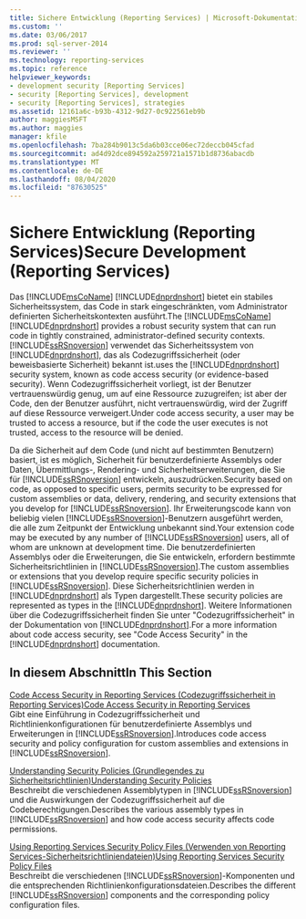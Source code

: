 ```yaml
---
title: Sichere Entwicklung (Reporting Services) | Microsoft-Dokumentation
ms.custom: ''
ms.date: 03/06/2017
ms.prod: sql-server-2014
ms.reviewer: ''
ms.technology: reporting-services
ms.topic: reference
helpviewer_keywords:
- development security [Reporting Services]
- security [Reporting Services], development
- security [Reporting Services], strategies
ms.assetid: 12161a6c-b93b-4312-9d27-0c922561eb9b
author: maggiesMSFT
ms.author: maggies
manager: kfile
ms.openlocfilehash: 7ba284b9013c5da6b03cce06ec72deccb045cfad
ms.sourcegitcommit: ad4d92dce894592a259721a1571b1d8736abacdb
ms.translationtype: MT
ms.contentlocale: de-DE
ms.lasthandoff: 08/04/2020
ms.locfileid: "87630525"
---
```

# <a name="secure-development-reporting-services"></a><span data-ttu-id="3c555-102">Sichere Entwicklung (Reporting Services)</span><span class="sxs-lookup"><span data-stu-id="3c555-102">Secure Development (Reporting Services)</span></span>
  <span data-ttu-id="3c555-103">Das [!INCLUDE[msCoName](../../../includes/msconame-md.md)] [!INCLUDE[dnprdnshort](../../../includes/dnprdnshort-md.md)] bietet ein stabiles Sicherheitssystem, das Code in stark eingeschränkten, vom Administrator definierten Sicherheitskontexten ausführt.</span><span class="sxs-lookup"><span data-stu-id="3c555-103">The [!INCLUDE[msCoName](../../../includes/msconame-md.md)] [!INCLUDE[dnprdnshort](../../../includes/dnprdnshort-md.md)] provides a robust security system that can run code in tightly constrained, administrator-defined security contexts.</span></span> [!INCLUDE[ssRSnoversion](../../../includes/ssrsnoversion-md.md)] <span data-ttu-id="3c555-104">verwendet das Sicherheitssystem von [!INCLUDE[dnprdnshort](../../../includes/dnprdnshort-md.md)], das als Codezugriffssicherheit (oder beweisbasierte Sicherheit) bekannt ist.</span><span class="sxs-lookup"><span data-stu-id="3c555-104">uses the [!INCLUDE[dnprdnshort](../../../includes/dnprdnshort-md.md)] security system, known as code access security (or evidence-based security).</span></span> <span data-ttu-id="3c555-105">Wenn Codezugriffssicherheit vorliegt, ist der Benutzer vertrauenswürdig genug, um auf eine Ressource zuzugreifen; ist aber der Code, den der Benutzer ausführt, nicht vertrauenswürdig, wird der Zugriff auf diese Ressource verweigert.</span><span class="sxs-lookup"><span data-stu-id="3c555-105">Under code access security, a user may be trusted to access a resource, but if the code the user executes is not trusted, access to the resource will be denied.</span></span>  
  
 <span data-ttu-id="3c555-106">Da die Sicherheit auf dem Code (und nicht auf bestimmten Benutzern) basiert, ist es möglich, Sicherheit für benutzerdefinierte Assemblys oder Daten, Übermittlungs-, Rendering- und Sicherheitserweiterungen, die Sie für [!INCLUDE[ssRSnoversion](../../../includes/ssrsnoversion-md.md)] entwickeln, auszudrücken.</span><span class="sxs-lookup"><span data-stu-id="3c555-106">Security based on code, as opposed to specific users, permits security to be expressed for custom assemblies or data, delivery, rendering, and security extensions that you develop for [!INCLUDE[ssRSnoversion](../../../includes/ssrsnoversion-md.md)].</span></span> <span data-ttu-id="3c555-107">Ihr Erweiterungscode kann von beliebig vielen [!INCLUDE[ssRSnoversion](../../../includes/ssrsnoversion-md.md)]-Benutzern ausgeführt werden, die alle zum Zeitpunkt der Entwicklung unbekannt sind.</span><span class="sxs-lookup"><span data-stu-id="3c555-107">Your extension code may be executed by any number of [!INCLUDE[ssRSnoversion](../../../includes/ssrsnoversion-md.md)] users, all of whom are unknown at development time.</span></span> <span data-ttu-id="3c555-108">Die benutzerdefinierten Assemblys oder die Erweiterungen, die Sie entwickeln, erfordern bestimmte Sicherheitsrichtlinien in [!INCLUDE[ssRSnoversion](../../../includes/ssrsnoversion-md.md)].</span><span class="sxs-lookup"><span data-stu-id="3c555-108">The custom assemblies or extensions that you develop require specific security policies in [!INCLUDE[ssRSnoversion](../../../includes/ssrsnoversion-md.md)].</span></span> <span data-ttu-id="3c555-109">Diese Sicherheitsrichtlinien werden in [!INCLUDE[dnprdnshort](../../../includes/dnprdnshort-md.md)] als Typen dargestellt.</span><span class="sxs-lookup"><span data-stu-id="3c555-109">These security policies are represented as types in the [!INCLUDE[dnprdnshort](../../../includes/dnprdnshort-md.md)].</span></span> <span data-ttu-id="3c555-110">Weitere Informationen über die Codezugriffssicherheit finden Sie unter "Codezugriffssicherheit" in der Dokumentation von [!INCLUDE[dnprdnshort](../../../includes/dnprdnshort-md.md)].</span><span class="sxs-lookup"><span data-stu-id="3c555-110">For a more information about code access security, see "Code Access Security" in the [!INCLUDE[dnprdnshort](../../../includes/dnprdnshort-md.md)] documentation.</span></span>  
  
## <a name="in-this-section"></a><span data-ttu-id="3c555-111">In diesem Abschnitt</span><span class="sxs-lookup"><span data-stu-id="3c555-111">In This Section</span></span>  
 [<span data-ttu-id="3c555-112">Code Access Security in Reporting Services (Codezugriffssicherheit in Reporting Services)</span><span class="sxs-lookup"><span data-stu-id="3c555-112">Code Access Security in Reporting Services</span></span>](code-access-security-in-reporting-services.md)  
 <span data-ttu-id="3c555-113">Gibt eine Einführung in Codezugriffssicherheit und Richtlinienkonfigurationen für benutzerdefinierte Assemblys und Erweiterungen in [!INCLUDE[ssRSnoversion](../../../includes/ssrsnoversion-md.md)].</span><span class="sxs-lookup"><span data-stu-id="3c555-113">Introduces code access security and policy configuration for custom assemblies and extensions in [!INCLUDE[ssRSnoversion](../../../includes/ssrsnoversion-md.md)].</span></span>  
  
 [<span data-ttu-id="3c555-114">Understanding Security Policies (Grundlegendes zu Sicherheitsrichtlinien)</span><span class="sxs-lookup"><span data-stu-id="3c555-114">Understanding Security Policies</span></span>](understanding-security-policies.md)  
 <span data-ttu-id="3c555-115">Beschreibt die verschiedenen Assemblytypen in [!INCLUDE[ssRSnoversion](../../../includes/ssrsnoversion-md.md)] und die Auswirkungen der Codezugriffssicherheit auf die Codeberechtigungen.</span><span class="sxs-lookup"><span data-stu-id="3c555-115">Describes the various assembly types in [!INCLUDE[ssRSnoversion](../../../includes/ssrsnoversion-md.md)] and how code access security affects code permissions.</span></span>  
  
 [<span data-ttu-id="3c555-116">Using Reporting Services Security Policy Files (Verwenden von Reporting Services-Sicherheitsrichtliniendateien)</span><span class="sxs-lookup"><span data-stu-id="3c555-116">Using Reporting Services Security Policy Files</span></span>](using-reporting-services-security-policy-files.md)  
 <span data-ttu-id="3c555-117">Beschreibt die verschiedenen [!INCLUDE[ssRSnoversion](../../../includes/ssrsnoversion-md.md)]-Komponenten und die entsprechenden Richtlinienkonfigurationsdateien.</span><span class="sxs-lookup"><span data-stu-id="3c555-117">Describes the different [!INCLUDE[ssRSnoversion](../../../includes/ssrsnoversion-md.md)] components and the corresponding policy configuration files.</span></span>  
  
  
